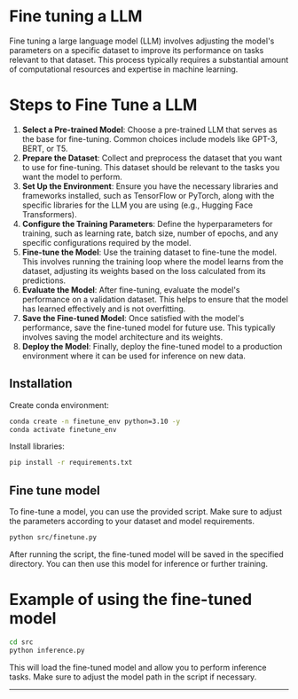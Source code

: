 # Fine tuning a LLM
Fine tuning a large language model (LLM) involves adjusting the model's parameters on a specific dataset to improve its performance on tasks relevant to that dataset. This process typically requires a substantial amount of computational resources and expertise in machine learning.

# Steps to Fine Tune a LLM
1. **Select a Pre-trained Model**: Choose a pre-trained LLM that serves as the base for fine-tuning. Common choices include models like GPT-3, BERT, or T5.
2. **Prepare the Dataset**: Collect and preprocess the dataset that you want to use for fine-tuning. This dataset should be relevant to the tasks you want the model to perform.
3. **Set Up the Environment**: Ensure you have the necessary libraries and frameworks installed, such as TensorFlow or PyTorch, along with the specific libraries for the LLM you are using (e.g., Hugging Face Transformers).
4. **Configure the Training Parameters**: Define the hyperparameters for training, such as learning rate, batch size, number of epochs, and any specific configurations required by the model.
5. **Fine-tune the Model**: Use the training dataset to fine-tune the model. This involves running the training loop where the model learns from the dataset, adjusting its weights based on the loss calculated from its predictions.
6. **Evaluate the Model**: After fine-tuning, evaluate the model's performance on a validation dataset. This helps to ensure that the model has learned effectively and is not overfitting.
7. **Save the Fine-tuned Model**: Once satisfied with the model's performance, save the fine-tuned model for future use. This typically involves saving the model architecture and its weights.
8. **Deploy the Model**: Finally, deploy the fine-tuned model to a production environment where it can be used for inference on new data.

## Installation

Create conda environment:
```bash
conda create -n finetune_env python=3.10 -y
conda activate finetune_env
```

Install libraries:
```bash
pip install -r requirements.txt
```

## Fine tune model

To fine-tune a model, you can use the provided script. Make sure to adjust the parameters according to your dataset and model requirements.
```bash
python src/finetune.py
```

After running the script, the fine-tuned model will be saved in the specified directory. You can then use this model for inference or further training.
# Example of using the fine-tuned model
```bash
cd src
python inference.py
```

This will load the fine-tuned model and allow you to perform inference tasks. Make sure to adjust the model path in the script if necessary.

----
